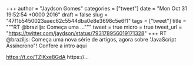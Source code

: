 
+++
author = "Jaydson Gomes"
categories = ["tweet"]
date = "Mon Oct 31 19:52:54 +0000 2016"
draft = false
slug = "47f1b5450023aaec62c5544dba0e8e3698c5e6f1"
tags = ["tweet"]
title = """RT @braziljs: Começa uma ..."""
tweet = true
micro = true
tweet_url = "https://twitter.com/jaydson/status/793178956019171328"
+++
RT @braziljs: Começa uma nova série de artigos, agora sobre 'JavaScript Assíncrono"! Confere a intro aqui

https://t.co/TZIKxe8GdA https://…

